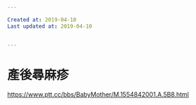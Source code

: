 ```yaml
---

Created at: 2019-04-10
Last updated at: 2019-04-10


---
```


# 產後尋麻疹


<https://www.ptt.cc/bbs/BabyMother/M.1554842001.A.5B8.html>

